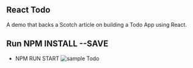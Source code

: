 ## React Todo
A demo that backs a Scotch article on building a Todo App using React.
## Run NPM INSTALL --SAVE
- NPM RUN START
![sample Todo](https://preview.ibb.co/nBfVt5/Screen_Shot_2017_04_17_at_11_13_50_AM.png)
